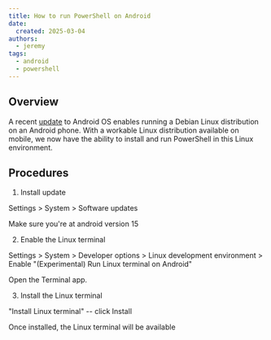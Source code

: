 ```yaml
---
title: How to run PowerShell on Android
date:
  created: 2025-03-04
authors:
  - jeremy
tags:
  - android
  - powershell
---
```

## Overview

A recent [update](https://www.zdnet.com/article/your-android-phone-will-run-debian-linux-soon-like-some-pixels-already-can/) to Android OS enables running a Debian Linux distribution on an Android phone. With a workable Linux distribution available on mobile, we now have the ability to install and run PowerShell in this Linux environment.

## Procedures



1. Install update

Settings > System > Software updates

Make sure you're at android version 15

2. Enable the Linux terminal

Settings > System > Developer options > Linux development environment > Enable "(Experimental) Run Linux terminal on Android"

Open the Terminal app.

3. Install the Linux terminal

"Install Linux terminal" -- click Install

Once installed, the Linux terminal will be available